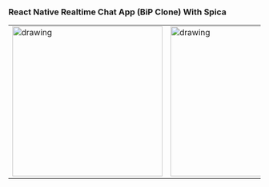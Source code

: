 ### React Native Realtime Chat App (BiP Clone) With Spica

<div style="text-align:center">
    <table>
        <tr>
            <td>
            <img src="https://firebasestorage.googleapis.com/v0/b/react-native-tutorial-b2a7d.appspot.com/o/vpn%2FWelcome.png?alt=media&token=6d9f50bf-2467-463e-9f43-140a10c16003" alt="drawing" width="300"/></td>
            <td>
            <img src="https://firebasestorage.googleapis.com/v0/b/react-native-tutorial-b2a7d.appspot.com/o/vpn%2FHome.png?alt=media&token=b16ada8b-e20c-4eec-8ba3-065c319a9163" alt="drawing" width="300"/>
            </td>
            <td>
            <img src="https://firebasestorage.googleapis.com/v0/b/react-native-tutorial-b2a7d.appspot.com/o/vpn%2FSpeedTest.png?alt=media&token=b84c456f-a910-4f6e-83c3-dc5677e29545" alt="drawing" width="300"/></td>
        </tr>
    </table>
</div>
